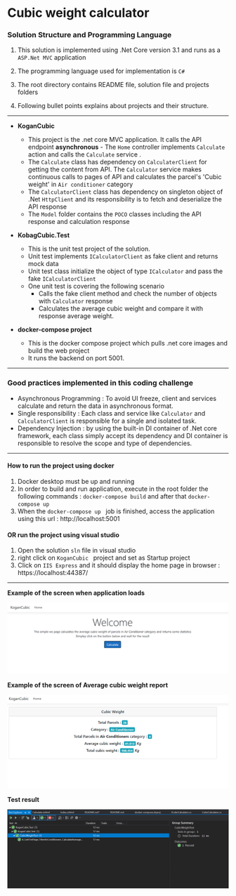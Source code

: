 ﻿# Cubic weight calculator


### Solution Structure and Programming Language 
1. This solution is implemented using .Net Core version 3.1 and runs as a `ASP.Net MVC` application 
2. The programming language used for implementation is `C#`

3.  The root directory contains README file, solution file and projects folders  

4. Following bullet points explains about projects and their structure.
--- 
 - <b> KoganCubic</b>
    - This project is the .net core MVC application. It calls the API endpoint <b>asynchronous</b>   - The `Home` controller implements  `Calculate` action and calls the `Calculate` service . 
    - The `Calculate` class has dependency on `CalculaterClient` for getting the content from API. The `Calculator` service makes continuous calls to pages of API and calculates the parcel's 'Cubic weight' in `Air conditioner` category
    - The `CalculatorClient` class has dependency on singleton object of .Net `HttpClient` and its responsibility is to fetch and deserialize the  API response 
    - The `Model` folder contains the `POCO` classes including the API response and calculation response
- <b>KobagCubic.Test </b>
  - This is the unit test project of the solution. 
  - Unit test implements `ICalculatorClient` as fake client and returns mock data
  - Unit test class initialize the object of type `ICalculator` and pass the fake `ICalculatorClient`
  - One unit test is covering the following  scenario
      -  Calls the fake client method and check the number of objects with `Calculator` response 
       - Calculates the average cubic weight and compare it with response average weight.
  
- <b>docker-compose project </b>
  - This is the docker compose project which pulls .net core images and build the web project 
  - It runs the backend on port 5001.
  
---
### Good practices implemented in this coding challenge
- Asynchronous Programming : To avoid UI freeze, client and services calculate and return the data in asynchronous format.
- Single responsibility : Each class and service like `Calculator` and `CalculatorClient` is responsible for a single and isolated task.
- Dependency Injection : by using the built-in DI container of .Net core framework, each class simply accept its dependency and DI container is responsible to resolve the scope and type of dependencies. 

---
#### How to run the project using docker 

1. Docker desktop must be up and running
2. In order to build and run application, execute in the root folder the following commands : `docker-compose build` and after that `docker-compose up` 
3. When the `docker-compose up ` job is finished, access the application using this url : http://localhost:5001

#### OR  run the project using visual studio
1. Open the solution `sln` file in visual studio
2. right click on `KoganCubic ` project and set as Startup project
3. Click on `IIS Express` and it should display the home page in browser : https://localhost:44387/

---
<b>Example of the screen when application loads</b>

![File](./Images/file.PNG)

<b>Example of the screen of Average cubic weight report</b>

![File2](./Images/file2.PNG)

<b> Test result </b>

![File3](./Images/file3.PNG)

